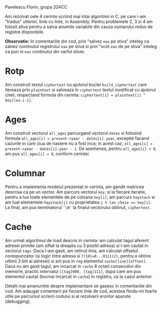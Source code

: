 Pavelescu Florin, grupa 324CC

Am rezolvat cele 4 cerinte scriind mai intai algoritmii
in C, pe care i-am "tradus" ulterior, linie cu linie, in Assembly.
Pentru problemele 2, 3 si 4 am folosit stiva pentru a salva 
anumite variabile din cauza numarului redus de registre disponibile.

**Observatie:** In comentariile din cod, prin "salvez `eax` pe stiva" inteleg ca 
salvez continutul registrului `eax` pe stiva si prin "scot `eax` de pe 
stiva" inteleg ca pun in `eax` continutul din varful stivei.

# Rotp
Am construit textul `ciphertext` cu ajutorul buclei
`build_ciphertext` care itereaza prin `plaintext` si salveaza
in `ciphertext` textul modificat cu ajutorul cheii, respectand
formula din cerinta: `ciphertext[i] = plaintext[i] ^ key[len-i-1]`.

# Ages
Am construit vectorul `all_ages` parcurgand vectorul
`dates` si folosind formula `all_ages[i] = present->year - dates[i].year`, 
exceptie facand cazurile in care ziua de nastere nu a fost inca;
in acest caz, `all_ages[i] = present->year - dates[i].year - 1`. 
De asemenea, pentru `all_ages[i] < 0`, am pus `all_ages[i] = 0`, conform 
cerintei.

# Columnar
Pentru a implementa modelul prezentat in cerinta, am
gandit matricea descrisa ca pe un vector. Am parcurs vectorul `key`, 
si la fiecare iteratie, pentru a lua toate elementele de pe coloana 
`key[i]`, am parcurs `haystack` si am luat elementele `haystack[j]` cu 
proprietatea `j % len_cheie == key[i]`. La final, am pus terminatorul 
`'\0'` la finalul vectorului obtinut, `ciphertext`.

# Cache
Am urmat algoritmul de load descris in cerinta:
am calculat tagul aferent adresei primite (am siftat la dreapta 
cu 3 pozitii adresa) si l-am cautat in vectorul `tags`. 
Daca l-am gasit, am retinut linia, am calculat offsetul
corespunzator (si logic intre adresa si `7(10)=0...0111(2)`, pentru
a obtine ultimii 3 biti ai adresei) si am pus in `reg` elementul
`cache[line][offset]`. Daca nu am gasit tagul, am incarcat in `cache`
8 octeti consecutivi din memorie, practic intervalul 
`[[tag]000, [tag]111]`, dupa care am pus elementul cautat (tocmai 
incarcat in `cache`) in registru, ca la cazul anterior.

Detalii mai amanuntite despre implementare se gasesc in comentariile
din cod. Am adaugat comentarii pe fiecare linie de cod, acestea fiindu-mi 
foarte utile pe parcursul scrierii codului si al rezolvarii erorilor
aparute (debugging). 
